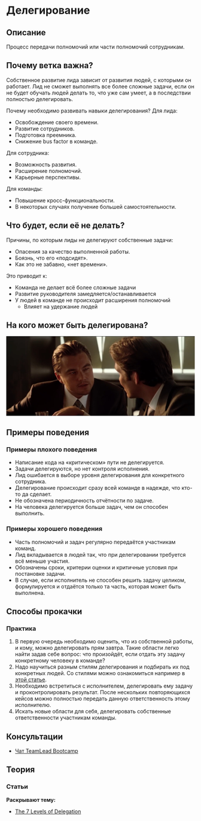 # Делегирование
## Описание
Процесс передачи полномочий или части полномочий сотрудникам.

## Почему ветка важна?
Собственное развитие лида зависит от развития людей, с которыми он работает. Лид не сможет выполнять все более сложные задачи, если он не будет обучать людей делать то, что уже сам умеет, а в последствии полностью делегировать.

Почему необходимо развивать навыки делегирования?
Для лида:
- Освобождение своего времени.
- Развитие сотрудников.
- Подготовка преемника.
- Снижение bus factor в команде.

Для сотрудника:
- Возможность развития.
- Расширение полномочий.
- Карьерные перспективы.

Для команды:
- Повышение кросс-функциональности.
- В некоторых случаях получение большей самостоятельности.

## Что будет, если её не делать?
Причины, по которым лиды не делегируют собственные задачи:
- Опасения за качество выполненной работы.
- Боязнь, что его «подсидят».
- Как это не забавно, «нет времени».

Это приводит к:
- Команда не делает всё более сложные задачи
- Развитие руководителя замедляется/останавливается
- У людей в команде не происходит расширения полномочий
  - Влияет на удержание людей

## На кого может быть делегирована?
![We need to go deeper](/assets/deeper.jpg)

## Примеры поведения
### Примеры плохого поведения
- Написание кода на «критическом» пути не делегируется.
- Задачи делегируются, но нет контроля исполнения.
- Лид ошибается в выборе уровня делегирования для конкретного сотрудника.
- Делегирование происходит сразу всей команде в надежде, что кто-то да сделает.
- Не обозначена периодичность отчётности по задаче.
- На человека делегируется больше задач, чем он способен выполнить.

### Примеры хорошего поведения
- Часть полномочий и задач регулярно передаётся участникам команд.
- Лид вкладывается в людей так, что при делегировании требуется всё меньше участия.
- Обозначены сроки, критерии оценки и критичные условия при постановке задачи.
- В случае, если исполнитель не способен решить задачу целиком, формулируется и отдаётся только та часть, которая может быть выполнена.

## Способы прокачки
### Практика
1. В первую очередь необходимо оценить, что из собственной работы, и кому, можно делегировать прям завтра. Такие области легко найти задав себе вопрос: что произойдёт, если отдать эту задачу конкретному человеку в команде?
2. Надо научиться разным стилям делегирования и подбирать их под конкретных людей. Со стилями можно ознакомиться например в [этой статье](https://medium.com/@jurgenappelo/the-7-levels-of-delegation-672ec2a48103).
3. Необходимо встретиться с исполнителем, делегировать ему задачу и проконтролировать результат. После нескольких повторяющихся кейсов можно полностью передать данную ответственность этому исполнителю.
4. Искать новые области для себя, делегировать собственные ответственности участникам команды.

## Консультации
- [Чат TeamLead Bootcamp](https://t.me/teamlead_bootcamp)

## Теория
### Статьи
**Раскрывают тему:**
- [The 7 Levels of Delegation](https://medium.com/@jurgenappelo/the-7-levels-of-delegation-672ec2a48103)
